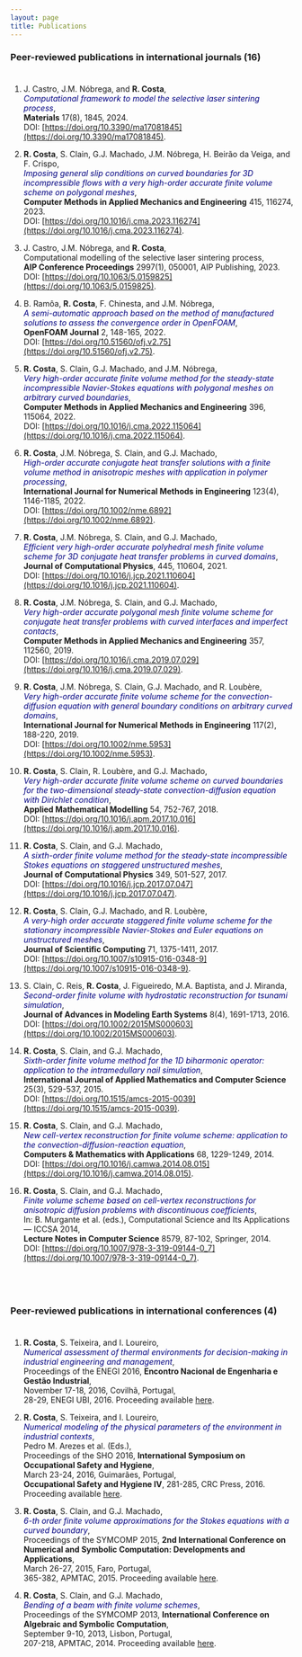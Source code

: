 ```yaml
---
layout: page
title: Publications
---
```


### Peer-reviewed publications in international journals (16)

<p style="margin-bottom: 1cm;"></p>

1. J. Castro, J.M. Nóbrega, and **R. Costa**,\
<span style="color:navy">_Computational framework to model the selective laser sintering process_</span>,\
**Materials** 17(8), 1845, 2024.\
DOI: [https://doi.org/10.3390/ma17081845](https://doi.org/10.3390/ma17081845).

1. **R. Costa**, S. Clain, G.J. Machado, J.M. Nóbrega, H. Beirão da Veiga, and F. Crispo,\
<span style="color:navy">_Imposing general slip conditions on curved boundaries for 3D incompressible flows with a very high-order accurate finite volume scheme on polygonal meshes_</span>,\
**Computer Methods in Applied Mechanics and Engineering** 415, 116274, 2023.\
DOI: [https://doi.org/10.1016/j.cma.2023.116274](https://doi.org/10.1016/j.cma.2023.116274).

1. J. Castro, J.M. Nóbrega, and **R. Costa**,\
Computational modelling of the selective laser sintering process,\
**AIP Conference Proceedings** 2997(1), 050001, AIP Publishing, 2023.\
DOI: [https://doi.org/10.1063/5.0159825](https://doi.org/10.1063/5.0159825).

1. B. Ramôa, **R. Costa**, F. Chinesta, and J.M. Nóbrega,\
<span style="color:navy">_A semi-automatic approach based on the method of manufactured solutions to assess the convergence order in OpenFOAM_</span>,\
**OpenFOAM Journal** 2, 148-165, 2022.\
DOI: [https://doi.org/10.51560/ofj.v2.75](https://doi.org/10.51560/ofj.v2.75).

1. **R. Costa**, S. Clain, G.J. Machado, and J.M. Nóbrega,\
<span style="color:navy">_Very high-order accurate finite volume method for the steady-state incompressible Navier-Stokes equations with polygonal meshes on arbitrary curved boundaries_</span>,\
**Computer Methods in Applied Mechanics and Engineering** 396, 115064, 2022.\
DOI: [https://doi.org/10.1016/j.cma.2022.115064](https://doi.org/10.1016/j.cma.2022.115064).

1. **R. Costa**, J.M. Nóbrega, S. Clain, and G.J. Machado,\
<span style="color:navy">_High-order accurate conjugate heat transfer solutions with a finite volume method in anisotropic meshes with application in polymer processing_</span>,\
**International Journal for Numerical Methods in Engineering** 123(4), 1146-1185, 2022.\
DOI: [https://doi.org/10.1002/nme.6892](https://doi.org/10.1002/nme.6892).

1. **R. Costa**, J.M. Nóbrega, S. Clain, and G.J. Machado,\
<span style="color:navy">_Efficient very high-order accurate polyhedral mesh finite volume scheme for 3D conjugate heat transfer problems in curved domains_</span>,\
**Journal of Computational Physics**, 445, 110604, 2021.\
DOI: [https://doi.org/10.1016/j.jcp.2021.110604](https://doi.org/10.1016/j.jcp.2021.110604).

1. **R. Costa**, J.M. Nóbrega, S. Clain, and G.J. Machado,\
<span style="color:navy">_Very high-order accurate polygonal mesh finite volume scheme for conjugate heat transfer problems with curved interfaces and imperfect contacts_</span>,\
**Computer Methods in Applied Mechanics and Engineering** 357, 112560, 2019.\
DOI: [https://doi.org/10.1016/j.cma.2019.07.029](https://doi.org/10.1016/j.cma.2019.07.029).

1. **R. Costa**, J.M. Nóbrega, S. Clain, G.J. Machado, and R. Loubère,\
<span style="color:navy">_Very high-order accurate finite volume scheme for the convection-diffusion equation with general boundary conditions on arbitrary curved domains_</span>,\
**International Journal for Numerical Methods in Engineering** 117(2), 188-220, 2019.\
DOI: [https://doi.org/10.1002/nme.5953](https://doi.org/10.1002/nme.5953).

1. **R. Costa**, S. Clain, R. Loubère, and G.J. Machado,\
<span style="color:navy">_Very high-order accurate finite volume scheme on curved boundaries for the two-dimensional steady-state convection-diffusion equation with Dirichlet condition_</span>,\
**Applied Mathematical Modelling** 54, 752-767, 2018.\
DOI: [https://doi.org/10.1016/j.apm.2017.10.016](https://doi.org/10.1016/j.apm.2017.10.016).

1. **R. Costa**, S. Clain, and G.J. Machado,\
<span style="color:navy">_A sixth-order finite volume method for the steady-state incompressible Stokes equations on staggered unstructured meshes_</span>,\
**Journal of Computational Physics** 349, 501-527, 2017.\
DOI: [https://doi.org/10.1016/j.jcp.2017.07.047](https://doi.org/10.1016/j.jcp.2017.07.047).

1. **R. Costa**, S. Clain, G.J. Machado, and R. Loubère,\
<span style="color:navy">_A very-high order accurate staggered finite volume scheme for the stationary incompressible Navier-Stokes and Euler equations on unstructured meshes_</span>,\
**Journal of Scientific Computing** 71, 1375-1411, 2017.\
DOI: [https://doi.org/10.1007/s10915-016-0348-9](https://doi.org/10.1007/s10915-016-0348-9).

1. S. Clain, C. Reis, **R. Costa**, J. Figueiredo, M.A. Baptista, and J. Miranda,\
<span style="color:navy">_Second-order finite volume with hydrostatic reconstruction for tsunami simulation_</span>,\
**Journal of Advances in Modeling Earth Systems** 8(4), 1691-1713, 2016.\
DOI: [https://doi.org/10.1002/2015MS000603](https://doi.org/10.1002/2015MS000603).

1. **R. Costa**, S. Clain, and G.J. Machado,\
<span style="color:navy">_Sixth-order finite volume method for the 1D biharmonic operator: application to the intramedullary nail simulation_</span>,\
**International Journal of Applied Mathematics and Computer Science** 25(3), 529-537, 2015.\
DOI: [https://doi.org/10.1515/amcs-2015-0039](https://doi.org/10.1515/amcs-2015-0039).

1. **R. Costa**, S. Clain, and G.J. Machado,\
<span style="color:navy">_New cell-vertex reconstruction for finite volume scheme: application to the convection-diffusion-reaction equation_</span>,\
**Computers & Mathematics with Applications** 68, 1229-1249, 2014.\
DOI: [https://doi.org/10.1016/j.camwa.2014.08.015](https://doi.org/10.1016/j.camwa.2014.08.015).

1. **R. Costa**, S. Clain, and G.J. Machado,\
<span style="color:navy">_Finite volume scheme based on cell-vertex reconstructions for anisotropic diffusion problems with discontinuous coefficients_</span>,\
In: B. Murgante et al. (eds.), Computational Science and Its Applications — ICCSA 2014,\
**Lecture Notes in Computer Science** 8579, 87-102, Springer, 2014.\
DOI: [https://doi.org/10.1007/978-3-319-09144-0_7](https://doi.org/10.1007/978-3-319-09144-0_7).

<p style="margin-bottom: 2cm;"></p>

### Peer-reviewed publications in international conferences (4)

<p style="margin-bottom: 1cm;"></p>

1. **R. Costa**, S. Teixeira, and I. Loureiro,\
<span style="color:navy">_Numerical assessment of thermal environments for decision-making in industrial engineering and management_</span>,\
Proceedings of the ENEGI 2016, **Encontro Nacional de Engenharia e Gestão Industrial**,\
November 17-18, 2016, Covilhã, Portugal,\
28-29, ENEGI UBI, 2016.
Proceeding available [here](https://www.ubi.pt/Ficheiros/Paginas/684/Proceedings.pdf).

1. **R. Costa**, S. Teixeira, and I. Loureiro,\
<span style="color:navy">_Numerical modeling of the physical parameters of the environment in industrial contexts_</span>,\
Pedro M. Arezes et al. (Eds.),\
Proceedings of the SHO 2016, **International Symposium on Occupational Safety and Hygiene**,\
March 23-24, 2016, Guimarães, Portugal,\
**Occupational Safety and Hygiene IV**, 281-285, CRC Press, 2016.
Proceeding available [here](http://doi.org/10.1201/B21172-56).

1. **R. Costa**, S. Clain, and G.J. Machado,\
<span style="color:navy">_6-th order finite volume approximations for the Stokes equations with a curved boundary_</span>,\
Proceedings of the SYMCOMP 2015, **2nd International Conference on Numerical and Symbolic Computation: Developments and Applications**,\
March 26-27, 2015, Faro, Portugal,\
365-382, APMTAC, 2015.
Proceeding available [here](http://repositorium.sdum.uminho.pt/handle/1822/35092).

1. **R. Costa**, S. Clain, and G.J. Machado,\
<span style="color:navy">_Bending of a beam with finite volume schemes_</span>,\
Proceedings of the SYMCOMP 2013, **International Conference on Algebraic and Symbolic Computation**,\
September 9-10, 2013, Lisbon, Portugal,\
207-218, APMTAC, 2014.
Proceeding available [here](http://repositorium.sdum.uminho.pt/handle/1822/27452).
